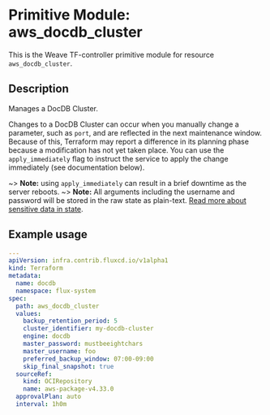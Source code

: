 
# Primitive Module: aws_docdb_cluster

This is the Weave TF-controller primitive module for resource `aws_docdb_cluster`.

## Description

Manages a DocDB Cluster.

Changes to a DocDB Cluster can occur when you manually change a
parameter, such as `port`, and are reflected in the next maintenance
window. Because of this, Terraform may report a difference in its planning
phase because a modification has not yet taken place. You can use the
`apply_immediately` flag to instruct the service to apply the change immediately
(see documentation below).

~> **Note:** using `apply_immediately` can result in a brief downtime as the server reboots.
~> **Note:** All arguments including the username and password will be stored in the raw state as plain-text.
[Read more about sensitive data in state](https://www.terraform.io/docs/state/sensitive-data.html).

## Example usage

```yaml
---
apiVersion: infra.contrib.fluxcd.io/v1alpha1
kind: Terraform
metadata:
  name: docdb
  namespace: flux-system
spec:
  path: aws_docdb_cluster
  values:
    backup_retention_period: 5
    cluster_identifier: my-docdb-cluster
    engine: docdb
    master_password: mustbeeightchars
    master_username: foo
    preferred_backup_window: 07:00-09:00
    skip_final_snapshot: true
  sourceRef:
    kind: OCIRepository
    name: aws-package-v4.33.0
  approvalPlan: auto
  interval: 1h0m
```
